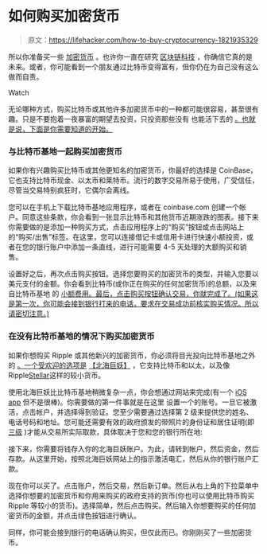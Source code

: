 # 如何购买加密货币

> 原文：<https://lifehacker.com/how-to-buy-cryptocurrency-1821935329>

所以你准备买一些 [加密货币](https://lifehacker.com/consider-these-digital-currency-exchange-alternatives-t-1821787464) 。也许你一直在研究 [区块链科技](https://gizmodo.com/whats-the-blockchain-and-why-does-bitcoin-depend-on-it-1698025216) ，你确信它真的是未来。或者，你可能看到一个朋友通过比特币变得富有，但你仍在为自己没有这么做而自责。

Watch

无论哪种方式，购买比特币或其他许多加密货币中的一种都可能很容易，甚至很有趣。只是不要抱着一夜暴富的期望去投资，只投资那些没有 也能活下去的 [。也就是说，下面是你需要知道的开始。](https://www.google.com/url?sa=t&rct=j&q=&esrc=s&source=web&cd=3&ved=0ahUKEwjW5KD0pZ7YAhVGMd8KHTePAW0QFgg1MAI&url=https%3A%2F%2Flifehacker.com%2Fonly-buy-bitcoin-if-youre-ready-to-lose-it-1820006087&usg=AOvVaw2q_13ds2Be1JzGvFiu_4ts)

### 与比特币基地一起购买加密货币

如果你有兴趣购买比特币或其他更知名的加密货币，你最好的选择是 CoinBase，它也支持比特币现金、以太币和莱特币。流行的数字交易所易于使用，广受信任，尽管当交易特别疯狂时，它偶尔会离线。

您可以在手机上下载比特币基地应用程序，或者在 coinbase.com 创建一个帐户。同意这些条款，你会看到一张显示比特币和其他货币近期涨跌的图表。接下来你需要做的是添加一种购买方式，点击应用程序上的“购买”按钮或点击网站上的“购买/出售”标签。在这里，您可以连接借记卡或信用卡进行快速小额投资，或者在您的银行账户中添加一条直线，进行可能需要 4-5 天处理的大额购买和销售。

设置好之后，再次点击购买按钮。选择您要购买的加密货币的类型，并输入您要以美元支付的金额。你会看到比特币(或你正在购买的任何加密货币)的总额，以及来自比特币基地 的 [小额费用。最后，点击购买按钮确认交易，你就完成了。(如果这是第一次，你可能会接到银行打来的电话，要求在交易成功前核实购买情况。所以请密切注意。)](https://support.coinbase.com/customer/en/portal/articles/2109597-coinbase-pricing-fees-disclosures)

### 在没有比特币基地的情况下购买加密货币

如果你想购买 Ripple 或其他新兴的加密货币，你必须将目光投向比特币基地之外的 [。一个受欢迎的选项是](https://www.inverse.com/article/39957-coinbase-not-adding-ripple-any-time-soon-xrp-sees-20-percent-drop) [【北海巨妖】](https://www.kraken.com/) ，它支持比特币和以太，以及像 Ripple[Stellar](https://www.cnbc.com/2018/01/02/theres-a-new-hottest-coin-of-2018-so-far-stellar.html)这样的较小货币。

使用北海巨妖比比特币基地稍微复杂一点，你会想通过网站来完成(有一个 [iOS app](https://itunes.apple.com/us/app/kraken-bitcoin-exchange/id914671502?mt=8) 但不是很棒)。你需要做的第一件事就是在这里 设置一个的账号。一旦它被激活，点击帐户，并选择得到验证。您至少需要通过选择第 2 级来提供您的姓名、电话号码和地址。您可能还需要有效的政府颁发的带照片的身份证和居住证明(即 [三级](https://support.kraken.com/hc/en-us/articles/201352206-What-are-the-Verification-Tiers-) )才能从交易所实际取款，具体取决于您和您的银行所在地: 

接下来，你需要将钱存入你的北海巨妖账户。为此，请转到帐户，然后资金，然后存款。从这里开始，按照北海巨妖网站上的指示激活电汇，然后从你的银行账户汇款。

现在你可以买了。点击账户，然后交易，然后新订单。然后从右上角的下拉菜单中选择你想要的加密货币和你用来购买的政府支持的货币(你也可以使用比特币购买 Ripple 等较小的货币)。选择简单，然后点击购买。然后输入你想要购买的任何加密货币的金额，并点击绿色按钮进行确认。

同样，你可能会接到银行的电话确认购买，但仅此而已。你刚刚买了一些加密货币。